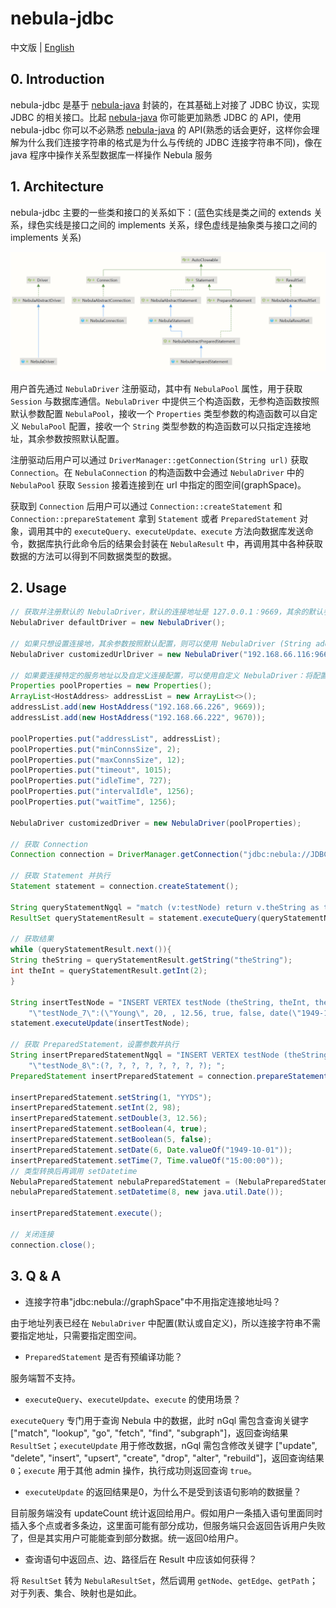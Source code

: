 # nebula-jdbc

中文版 | [English](/README.md)

## 0. Introduction

nebula-jdbc 是基于 [nebula-java](https://github.com/vesoft-inc/nebula-java) 封装的，在其基础上对接了 JDBC 协议，实现 JDBC 的相关接口。比起  [nebula-java](https://github.com/vesoft-inc/nebula-java) 你可能更加熟悉  JDBC  的 API，使用 nebula-jdbc 你可以不必熟悉 [nebula-java](https://github.com/vesoft-inc/nebula-java) 的 API(熟悉的话会更好，这样你会理解为什么我们连接字符串的格式是为什么与传统的 JDBC 连接字符串不同)，像在 java 程序中操作关系型数据库一样操作 Nebula 服务

## 1. Architecture

nebula-jdbc 主要的一些类和接口的关系如下：(蓝色实线是类之间的 extends 关系，绿色实线是接口之间的 implements 关系，绿色虚线是抽象类与接口之间的 implements 关系)

![图片](docs/architecture.png)

用户首先通过 `NebulaDriver` 注册驱动，其中有 `NebulaPool` 属性，用于获取 `Session` 与数据库通信。`NebulaDriver` 中提供三个构造函数，无参构造函数按照默认参数配置 `NebulaPool`，接收一个 `Properties` 类型参数的构造函数可以自定义 `NebulaPool` 配置，接收一个 `String` 类型参数的构造函数可以只指定连接地址，其余参数按照默认配置。

注册驱动后用户可以通过 `DriverManager::getConnection(String url)` 获取 `Connection`。在 `NebulaConnection` 的构造函数中会通过 `NebulaDriver` 中的 `NebulaPool` 获取 `Session` 接着连接到在 url 中指定的图空间(graphSpace)。

获取到 `Connection` 后用户可以通过 `Connection::createStatement` 和 `Connection::prepareStatement` 拿到 `Statement` 或者 `PreparedStatement` 对象，调用其中的 `executeQuery、executeUpdate、execute` 方法向数据库发送命令，数据库执行此命令后的结果会封装在 `NebulaResult` 中，再调用其中各种获取数据的方法可以得到不同数据类型的数据。

## 2. Usage

```java
// 获取并注册默认的 NebulaDriver，默认的连接地址是 127.0.0.1：9669，其余的默认参数可以查看 NebulaDriver::setDefaultPoolProperties()
NebulaDriver defaultDriver = new NebulaDriver();

// 如果只想设置连接地，其余参数按照默认配置，则可以使用 NebulaDriver (String address)
NebulaDriver customizedUrlDriver = new NebulaDriver("192.168.66.116:9669");

// 如果要连接特定的服务地址以及自定义连接配置，可以使用自定义 NebulaDriver：将配置参数封装在一个 Properties 对象中，然后调用 NebulaDriver::NebulaDriver(Properties poolProperties)
Properties poolProperties = new Properties();
ArrayList<HostAddress> addressList = new ArrayList<>();
addressList.add(new HostAddress("192.168.66.226", 9669));
addressList.add(new HostAddress("192.168.66.222", 9670));

poolProperties.put("addressList", addressList);
poolProperties.put("minConnsSize", 2);
poolProperties.put("maxConnsSize", 12);
poolProperties.put("timeout", 1015);
poolProperties.put("idleTime", 727);
poolProperties.put("intervalIdle", 1256);
poolProperties.put("waitTime", 1256);

NebulaDriver customizedDriver = new NebulaDriver(poolProperties);

// 获取 Connection
Connection connection = DriverManager.getConnection("jdbc:nebula://JDBC_TEST_SPACE", "root", "nebula123");

// 获取 Statement 并执行
Statement statement = connection.createStatement();

String queryStatementNgql = "match (v:testNode) return v.theString as theString, v.theInt as theInt";
ResultSet queryStatementResult = statement.executeQuery(queryStatementNgql);

// 获取结果
while (queryStatementResult.next()){
String theString = queryStatementResult.getString("theString");
int theInt = queryStatementResult.getInt(2);
}

String insertTestNode = "INSERT VERTEX testNode (theString, theInt, theDouble, theTrueBool, theFalseBool, theDate, theTime, theDatetime) VALUES " +
    "\"testNode_7\":(\"Young\", 20, , 12.56, true, false, date(\"1949-10-01\"), time(\"15:00:00.000\"), datetime(\"1949-10-01T15:00:00.000\")); ";
statement.executeUpdate(insertTestNode);

// 获取 PreparedStatement，设置参数并执行
String insertPreparedStatementNgql = "INSERT VERTEX testNode (theString, theInt, theDouble, theTrueBool, theFalseBool, theDate, theTime, theDatetime) VALUES " +
    "\"testNode_8\":(?, ?, ?, ?, ?, ?, ?, ?); ";
PreparedStatement insertPreparedStatement = connection.prepareStatement(insertPreparedStatementNgql);

insertPreparedStatement.setString(1, "YYDS");
insertPreparedStatement.setInt(2, 98);
insertPreparedStatement.setDouble(3, 12.56);
insertPreparedStatement.setBoolean(4, true);
insertPreparedStatement.setBoolean(5, false);
insertPreparedStatement.setDate(6, Date.valueOf("1949-10-01"));
insertPreparedStatement.setTime(7, Time.valueOf("15:00:00"));
// 类型转换后再调用 setDatetime
NebulaPreparedStatement nebulaPreparedStatement = (NebulaPreparedStatement) insertPreparedStatement;
nebulaPreparedStatement.setDatetime(8, new java.util.Date());

insertPreparedStatement.execute();

// 关闭连接
connection.close();
```

## 3. Q & A

- 连接字符串"jdbc:nebula://graphSpace"中不用指定连接地址吗？

由于地址列表已经在 `NebulaDriver` 中配置(默认或自定义)，所以连接字符串不需要指定地址，只需要指定图空间。

- `PreparedStatement` 是否有预编译功能？

服务端暂不支持。

- `executeQuery`、`executeUpdate`、`execute` 的使用场景？

`executeQuery` 专门用于查询 Nebula 中的数据，此时 nGql 需包含查询关键字 ["match", "lookup", "go", "fetch", "find", "subgraph"]，返回查询结果 `ResultSet`；`executeUpdate` 用于修改数据，nGql 需包含修改关键字 ["update", "delete", "insert", "upsert", "create", "drop", "alter", "rebuild"]，返回查询结果 `0`；`execute` 用于其他 admin 操作，执行成功则返回查询 `true`。

- `executeUpdate` 的返回结果是0，为什么不是受到该语句影响的数据量？

目前服务端没有 updateCount 统计返回给用户。假如用户一条插入语句里面同时插入多个点或者多条边，这里面可能有部分成功，但服务端只会返回告诉用户失败了，但是其实用户可能能查到部分数据。统一返回0给用户。

- 查询语句中返回点、边、路径后在 Result 中应该如何获得？

将 `ResultSet` 转为 `NebulaResultSet`，然后调用 `getNode`、`getEdge`、`getPath`；对于列表、集合、映射也是如此。